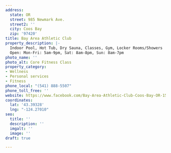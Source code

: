 ```yaml
---
address:
  state: OR
  street: 985 Newmark Ave.
  street2: ''
  city: Coos Bay
  zip: '97420'
title: Bay Area Athletic Club
property_description: |-
  Indoor Pool, Hot Tub, Dry Sauna, Classes, Gym, Locker Rooms/Showers
  Open: Mon-Fri: 5am-9pm, Sat: 8am-8pm, Sun: 8am-7pm
photo_name: ''
photo_alt: Core Fitness Class
property_category:
- Wellness
- Personal services
- Fitness
phone_local: "(541) 888-5507"
phone_toll_free: ''
website: https://www.facebook.com/Bay-Area-Athletic-Club-Coos-Bay-OR-150771614948062/?ref=page_internal
coordinates:
  lat: '43.39328'
  lng: "-124.27010"
seo:
  title: ''
  description: ''
  imgalt: ''
  image: ''
draft: true

---
```

